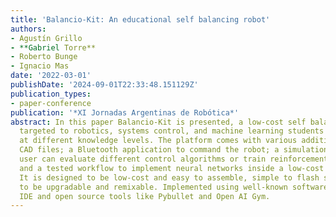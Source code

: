 ```yaml
---
title: 'Balancio-Kit: An educational self balancing robot'
authors:
- Agustín Grillo
- **Gabriel Torre**
- Roberto Bunge
- Ignacio Mas
date: '2022-03-01'
publishDate: '2024-09-01T22:33:48.151129Z'
publication_types:
- paper-conference
publication: '*XI Jornadas Argentinas de Robótica*'
abstract: In this paper Balancio-Kit is presented, a low-cost self balancing robot,
  targeted to robotics, systems control, and machine learning students and enthusiasts,
  at different knowledge levels. The platform comes with various additions, such as
  CAD files; a Bluetooth application to command the robot; a simulation, where the
  user can evaluate different control algorithms or train reinforcement learning agents;
  and a tested workflow to implement neural networks inside a low-cost microprocessor.
  It is designed to be low-cost and easy to assemble, simple to flash software and
  to be upgradable and remixable. Implemented using well-known software like Arduino
  IDE and open source tools like Pybullet and Open AI Gym.
---
```


